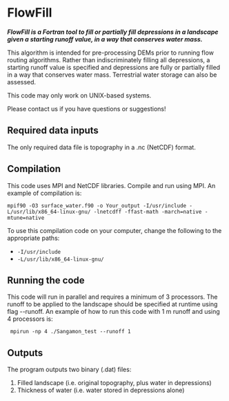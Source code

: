 # FlowFill

***FlowFill is a Fortran tool to fill or partially fill depressions in a landscape given a starting runoff value, in a way that conserves water mass.***

This algorithm is intended for pre-processing DEMs prior to running flow routing algorithms. Rather than indiscriminately filling all depressions, a starting runoff value is specified and depressions are fully or partially filled in a way that conserves water mass. Terrestrial water storage can also be assessed. 

This code may only work on UNIX-based systems. 

Please contact us if you have questions or suggestions! 

## Required data inputs
The only required data file is topography in a .nc (NetCDF) format. 

## Compilation

This code uses MPI and NetCDF libraries. Compile and run using MPI. 
An example of compilation is:

```
mpif90 -O3 surface_water.f90 -o Your_output -I/usr/include -L/usr/lib/x86_64-linux-gnu/ -lnetcdff -ffast-math -march=native -mtune=native
```
To use this compilation code on your computer, change the following to the appropriate paths:

* `-I/usr/include`
* `-L/usr/lib/x86_64-linux-gnu/`

## Running the code

This code will run in parallel and requires a minimum of 3 processors.
The runoff to be applied to the landscape should be specified at runtime using flag --runoff. 
An example of how to run this code with 1 m runoff and using 4 processors is:

```
 mpirun -np 4 ./Sangamon_test --runoff 1
 ```
 
## Outputs

The program outputs two binary (.dat) files:
1. Filled landscape (i.e. original topography, plus water in depressions)
2. Thickness of water (i.e. water stored in depressions alone)
